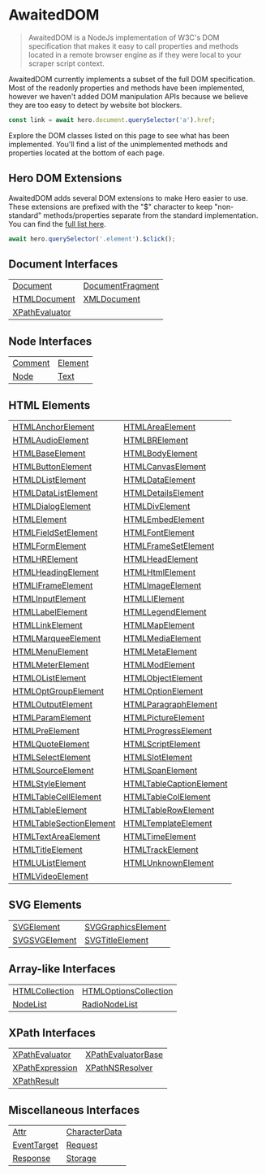 # AwaitedDOM

> AwaitedDOM is a NodeJs implementation of W3C's DOM specification that makes it easy to call properties and methods located in a remote browser engine as if they were local to your scraper script context.

AwaitedDOM currently implements a subset of the full DOM specification. Most of the readonly properties and methods have been implemented, however we haven't added DOM manipulation APIs because we believe they are too easy to detect by website bot blockers.

```js
const link = await hero.document.querySelector('a').href;
```

Explore the DOM classes listed on this page to see what has been implemented. You'll find a list of the unimplemented methods and properties located at the bottom of each page.

## Hero DOM Extensions

AwaitedDOM adds several DOM extensions to make Hero easier to use. These extensions are prefixed with the "$" character to keep "non-standard" methods/properties separate from the standard implementation. You can find the [full list here](../basic-client/awaited-dom-extensions.md).

```js
await hero.querySelector('.element').$click();
```

## Document Interfaces

|     |     |
| --- | --- |
| [Document](./document.md) | [DocumentFragment](./document-fragment.md) |
| [HTMLDocument](./html-document.md) | [XMLDocument](./xml-document.md) |
| [XPathEvaluator](./xpath-evaluator.md) |  |


## Node Interfaces

|     |     |
| --- | --- |
| [Comment](./comment.md) | [Element](./element.md) |
| [Node](./node.md) | [Text](./text.md) |


## HTML Elements

|     |     |
| --- | --- |
| [HTMLAnchorElement](./html-anchor-element.md) | [HTMLAreaElement](./html-area-element.md) |
| [HTMLAudioElement](./html-audio-element.md) | [HTMLBRElement](./html-br-element.md) |
| [HTMLBaseElement](./html-base-element.md) | [HTMLBodyElement](./html-body-element.md) |
| [HTMLButtonElement](./html-button-element.md) | [HTMLCanvasElement](./html-canvas-element.md) |
| [HTMLDListElement](./html-d-list-element.md) | [HTMLDataElement](./html-data-element.md) |
| [HTMLDataListElement](./html-data-list-element.md) | [HTMLDetailsElement](./html-details-element.md) |
| [HTMLDialogElement](./html-dialog-element.md) | [HTMLDivElement](./html-div-element.md) |
| [HTMLElement](./html-element.md) | [HTMLEmbedElement](./html-embed-element.md) |
| [HTMLFieldSetElement](./html-field-set-element.md) | [HTMLFontElement](./html-font-element.md) |
| [HTMLFormElement](./html-form-element.md) | [HTMLFrameSetElement](./html-frame-set-element.md) |
| [HTMLHRElement](./html-hr-element.md) | [HTMLHeadElement](./html-head-element.md) |
| [HTMLHeadingElement](./html-heading-element.md) | [HTMLHtmlElement](./html-html-element.md) |
| [HTMLIFrameElement](./html-iframe-element.md) | [HTMLImageElement](./html-image-element.md) |
| [HTMLInputElement](./html-input-element.md) | [HTMLLIElement](./html-li-element.md) |
| [HTMLLabelElement](./html-label-element.md) | [HTMLLegendElement](./html-legend-element.md) |
| [HTMLLinkElement](./html-link-element.md) | [HTMLMapElement](./html-map-element.md) |
| [HTMLMarqueeElement](./html-marquee-element.md) | [HTMLMediaElement](./html-media-element.md) |
| [HTMLMenuElement](./html-menu-element.md) | [HTMLMetaElement](./html-meta-element.md) |
| [HTMLMeterElement](./html-meter-element.md) | [HTMLModElement](./html-mod-element.md) |
| [HTMLOListElement](./html-o-list-element.md) | [HTMLObjectElement](./html-object-element.md) |
| [HTMLOptGroupElement](./html-opt-group-element.md) | [HTMLOptionElement](./html-option-element.md) |
| [HTMLOutputElement](./html-output-element.md) | [HTMLParagraphElement](./html-paragraph-element.md) |
| [HTMLParamElement](./html-param-element.md) | [HTMLPictureElement](./html-picture-element.md) |
| [HTMLPreElement](./html-pre-element.md) | [HTMLProgressElement](./html-progress-element.md) |
| [HTMLQuoteElement](./html-quote-element.md) | [HTMLScriptElement](./html-script-element.md) |
| [HTMLSelectElement](./html-select-element.md) | [HTMLSlotElement](./html-slot-element.md) |
| [HTMLSourceElement](./html-source-element.md) | [HTMLSpanElement](./html-span-element.md) |
| [HTMLStyleElement](./html-style-element.md) | [HTMLTableCaptionElement](./html-table-caption-element.md) |
| [HTMLTableCellElement](./html-table-cell-element.md) | [HTMLTableColElement](./html-table-col-element.md) |
| [HTMLTableElement](./html-table-element.md) | [HTMLTableRowElement](./html-table-row-element.md) |
| [HTMLTableSectionElement](./html-table-section-element.md) | [HTMLTemplateElement](./html-template-element.md) |
| [HTMLTextAreaElement](./html-text-area-element.md) | [HTMLTimeElement](./html-time-element.md) |
| [HTMLTitleElement](./html-title-element.md) | [HTMLTrackElement](./html-track-element.md) |
| [HTMLUListElement](./html-u-list-element.md) | [HTMLUnknownElement](./html-unknown-element.md) |
| [HTMLVideoElement](./html-video-element.md) |  |


## SVG Elements

|     |     |
| --- | --- |
| [SVGElement](./svg-element.md) | [SVGGraphicsElement](./svg-graphics-element.md) |
| [SVGSVGElement](./svgsvg-element.md) | [SVGTitleElement](./svg-title-element.md) |


## Array-like Interfaces

|     |     |
| --- | --- |
| [HTMLCollection](./html-collection.md) | [HTMLOptionsCollection](./html-options-collection.md) |
| [NodeList](./node-list.md) | [RadioNodeList](./radio-node-list.md) |


## XPath Interfaces

|     |     |
| --- | --- |
| [XPathEvaluator](./xpath-evaluator.md) | [XPathEvaluatorBase](./xpath-evaluator-base.md) |
| [XPathExpression](./xpath-expression.md) | [XPathNSResolver](./xpath-ns-resolver.md) |
| [XPathResult](./xpath-result.md) |  |


## Miscellaneous Interfaces

|     |     |
| --- | --- |
| [Attr](./attr.md) | [CharacterData](./character-data.md) |
| [EventTarget](./event-target.md) | [Request](./request.md) |
| [Response](./response.md) | [Storage](./storage.md) |

